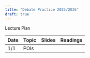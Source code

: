 ```yaml
---
title: "Debate Practice 2025/2026"
draft: true
---
```


Lecture Plan

| Date | Topic | Slides | Readings |
|------|-------|--------|----------|
| 1/1  | POIs  |        |          | 
